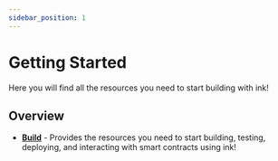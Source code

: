 ```yaml
---
sidebar_position: 1
---
```


# Getting Started

Here you will find all the resources you need to start building with ink!

## Overview

- [**Build**](/docs/build) - Provides the resources you need to start building, testing, deploying, and interacting with smart contracts using ink!
